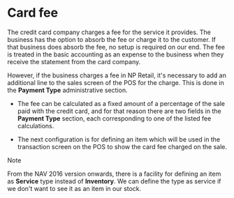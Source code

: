 # Card fee

The credit card company charges a fee for the service it provides. The business has the option to absorb the fee or charge it to the customer. If that business does absorb the fee, no setup is required on our end. The fee is treated in the basic accounting as an expense to the business when they receive the statement from the card company. 

However, if the business charges a fee in NP Retail, it's necessary to add an additional line to the sales screen of the POS for the charge. This is done in the **Payment Type** administrative section. 


- The fee can be calculated as a fixed amount of a percentage of the sale paid with the credit card, and for that reason there are two fields in the **Payment Type** section, each corresponding to one of the listed fee calculations. 

- The next configuration is for defining an item which will be used in the transaction screen on the POS to show the card fee charged on the sale. 

> [!Note] 
> From the NAV 2016 version onwards, there is a facility for defining an item as **Service** type instead of **Inventory**. We can define the type as service if we don't want to see it as an item in our stock. 